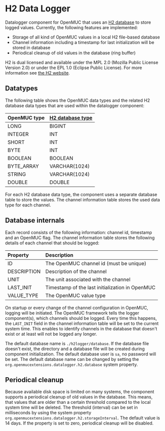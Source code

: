 # H2 Data Logger
Datalogger component for OpenMUC that uses an [H2 database](http://www.h2database.com/html/main.html) to store logged values. Currently, the following features are implemented:

* Storage of all kind of OpenMUC values in a local H2 file-based database
* Channel information including a timestamp for last initialization will be stored in database
* Periodical cleanup of old values in the database (ring buffer)

H2 is dual licensed and available under the MPL 2.0 (Mozilla Public License Version 2.0) or under the EPL 1.0 (Eclipse Public License). For more information see [the H2 website](http://www.h2database.com/html/license.html). 

## Datatypes
The following table shows the OpenMUC data types and the related H2 database data types that are used within the datalogger component:

| OpenMUC type | [H2 database type](http://www.h2database.com/html/datatypes.html) |
|:--------------|:-----------|
| LONG | BIGINT |
| INTEGER | INT |
| SHORT | INT |
| BYTE | INT |
| BOOLEAN | BOOLEAN |
| BYTE_ARRAY | VARCHAR(1024) |
| STRING | VARCHAR(1024) |
| DOUBLE | DOUBLE |

For each H2 database data type, the component uses a separate database table to store the values. The channel information table stores the used data type for each channel.

## Database internals
Each record consists of the following information: channel id, timestamp and an OpenMUC flag. The channel information table stores the following details of each channel that should be logged:

| Property | Description |
|:--------------|:-----------|
| ID | The OpenMUC channel id (must be unique) |
| DESCRIPTION | Description of the channel |
| UNIT | The unit associated with the channel |
| LAST_INIT | Timestamp of the last initialization in OpenMUC |
| VALUE_TYPE | The OpenMUC value type |

On startup or every change of the channel configuration in OpenMUC, logging will be initiated. The OpenMUC framework tells the logger component(s), which channels should be logged. Every time this happens, the `LAST_INIT` field in the channel information table will be set to the current system time. This enables to identify channels in the database that doesn't exist or at least will not be logged any longer.

The default database name is `./h2logger/database`. If the database file doesn't exist, the directory and a database file will be created during component initialization. The default database user is `sa`, no password will be set. The default database name can be changed by setting the `org.openmucextensions.datalogger.h2.database` system property.

## Periodical cleanup
Because available disk space is limited on many systems, the component supports a periodical cleanup of old values in the database. This means, that values that are older than a certain threshold compared to the local system time will be deleted. The threshold (interval) can be set in milliseconds by using the system property `org.openmucextensions.datalogger.h2.storageInterval`. The default value is 14 days. If the property is set to zero, periodical cleanup will be disabled.
